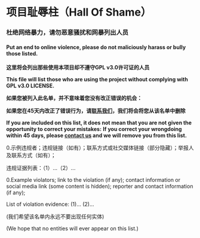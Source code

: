 # 项目耻辱柱（Hall Of Shame）

### 杜绝网络暴力，请勿恶意骚扰和网暴列出人员

#### Put an end to online violence, please do not maliciously harass or bully those listed.



**这里将会列出那些使用本项目却不遵守GPL v3.0许可证的人员**

**This file will list those who are using the project without complying with GPL v3.0 LICENSE.**



**如果您被列入此名单，并不意味着您没有改正错误的机会：**

**如果您在45天内改正了错误行为，请[联系我们](mailto:x@xingyv.top)，我们将会将您从该名单中删除**

**If you are included on this list, it does not mean that you are not given the opportunity to correct your mistakes:**
**If you correct your wrongdoing within 45 days, please [contact us](mailto:x@xingyv.top) and we will remove you from this list.**



0.示例违规者；违规链接（如有）；联系方式或社交媒体链接（部分隐藏）；举报人及联系方式（如有）；

违规证据列表：（1）...（2）...

0.Example violators; link to the violation (if any); contact information or social media link (some content is hidden); reporter and contact information (if any);

List of violation evidence:   (1)...  (2)...



(我们希望该名单内永远不要出现任何实体)

(We hope that no entities will ever appear on this list.)